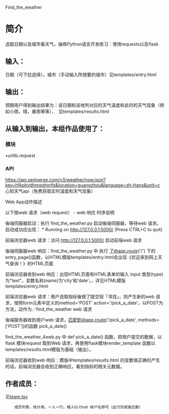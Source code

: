 Find_the_weather


		
# 简介 
选取日期以及城市看天气，操练Python语言开发练习：使用requests以及flask


	

## 输入：
日期（可下拉选择），城市（手动输入所想要的城市）见templates/entry.html
## 输出：
预期用户得到输出结果为：该日期和该地所对应的天气温度和此时的天气现象（例如小雨，晴，暴雨等等），  见templates/results.html
## 从输入到输出，本组作品使用了：
### 模块
•urllib.request
### API
https://api.seniverse.com/v3/weather/now.json?key=hfkphvdhmqghnrfq&location=guangzhou&language=zh-Hans&unit=c
心知天气api（免费获取实时温度和天气现象）

Web App动作描述

以下按web 请求（web request） - web 响应 时序说明

後端伺服器启动：执行 find_the_weather.py 启动後端伺服器，等待web 请求。启动成功应出现： * Running on http://127.0.0.1:5000/ (Press CTRL+C to quit)

前端浏览器web 请求：访问 http://127.0.0.1:5000/ 启动前端web 请求

後端伺服器web 响应：find_the_weather.py 中 执行 了@app.route('/') 下的 entry_page()函数，以HTML模版templates/entry.html会出现《欢迎来到网上天气查询！》的HTML页面

前端浏览器收到web 响应：出现HTML页面有HTML表单的输入 input 类型(type) 为"text"，变数名称(name)为'city’和‘date’，，详见HTML模版templates/entry.html

前端浏览器web 请求：用户选取指标後按了提交钮「寻找」，则产生新的web 请求，按照form元素中定义的method='POST' action='/pick_a_date'，以POST为方法，动作为／find_the_weather web 请求

後端服务器收到用户web 请求，匹配到@app.route('/pick_a_date', methods=['POST'])的函数 pick_a_date()

find_the_weather_4web.py 中 def pick_a_date() 函数，把用户提交的数据，以flask 模块request	取到Web 请求，再使用flask模块render_template 函数以templates/results.html模版为基础（输出）。

前端浏览器收到web 响应：模版中templates/results.html 的变数值正确的产生的话，前端浏览器会收到正确响应，看到指标的相关元数据。



## 作者成员：
见[_team_.tsv](_team_/_team_.tsv)


		成员列表，统计用，一人一行，输入Github 帐户名即可（此行完成後应删）
